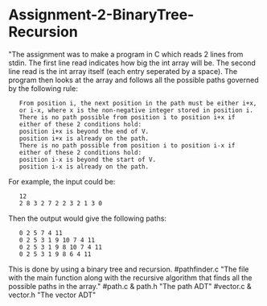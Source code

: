 # Assignment-2-BinaryTree-Recursion
"The assignment was to make a program in C which reads 2 lines from stdin. The first line read indicates how big the int array will be. The second line read is the int array itself (each entry seperated by a space). The program then looks at the array and follows all the possible paths governed by the following rule: 

       From position i, the next position in the path must be either i+x, 
       or i-x, where x is the non-negative integer stored in position i.
       There is no path possible from position i to position i+x if
       either of these 2 conditions hold:
       position i+x is beyond the end of V.
       position i+x is already on the path.
       There is no path possible from position i to position i-x if
       either of these 2 conditions hold:
       position i-x is beyond the start of V.
       position i-x is already on the path.
       
For example, the input could be:

       12
       2 8 3 2 7 2 2 3 2 1 3 0
       
Then the output would give the following paths:

       0 2 5 7 4 11 
       0 2 5 3 1 9 10 7 4 11 
       0 2 5 3 1 9 8 10 7 4 11 
       0 2 5 3 1 9 8 6 4 11 
       
This is done by using a binary tree and recursion.
#pathfinder.c
"The file with the main function along with the recursive algorithm that finds all the possible paths in the array."
#path.c & path.h
"The path ADT"
#vector.c & vector.h
"The vector ADT"

